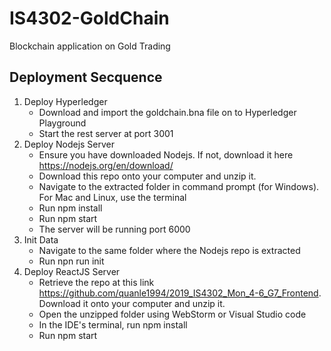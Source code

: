 # IS4302-GoldChain
Blockchain application on Gold Trading

## Deployment Secquence
1. Deploy Hyperledger
    - Download and import the goldchain.bna file on to Hyperledger Playground
    - Start the rest server at port 3001
1. Deploy Nodejs Server
    - Ensure you have downloaded Nodejs. If not, download it here https://nodejs.org/en/download/
    - Download this repo onto your computer and unzip it.
    - Navigate to the extracted folder in command prompt (for Windows). For Mac and Linux, use the terminal
    - Run npm install
    - Run npm start
    - The server will be running port 6000
1. Init Data
    - Navigate to the same folder where the Nodejs repo is extracted
    - Run npn run init
1. Deploy ReactJS Server
    - Retrieve the repo at this link https://github.com/quanle1994/2019_IS4302_Mon_4-6_G7_Frontend. Download it onto your computer and unzip it.
    - Open the unzipped folder using WebStorm or Visual Studio code
    - In the IDE's terminal, run npm install
    - Run npm start
